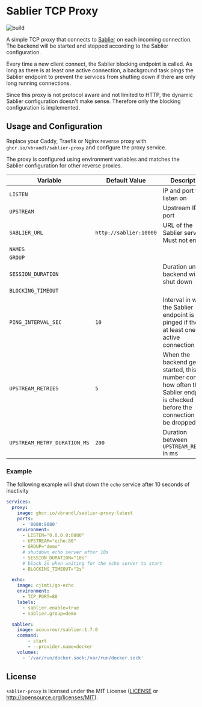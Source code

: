 # Sablier TCP Proxy

![build](https://github.com/vbrandl/sablier-proxy/actions/workflows/rust.yml/badge.svg)

A simple TCP proxy that connects to [Sablier](https://github.com/acouvreur/sablier) on each incoming connection.
The backend will be started and stopped according to the Sablier configuration.

Every time a new client connect, the Sablier blocking endpoint is called.
As long as there is at least one active connection, a background task pings the Sablier endpoint to prevent the services from shutting down if there are only long running connections.

Since this proxy is not protocol aware and not limited to HTTP, the dynamic Sablier configuration doesn't make sense. Therefore only the blocking configuration is implemented.

## Usage and Configuration

Replace your Caddy, Traefik or Nginx reverse proxy with `ghcr.io/vbrandl/sablier-proxy` and configure the proxy service.

The proxy is configured using environment variables and matches the Sablier configuration for other reverse proxies.

| Variable | Default Value | Description
| --- | --- | --- |
| `LISTEN` | | IP and port to listen on |
| `UPSTREAM` | | Upstream IP and port |
| `SABLIER_URL` | `http://sablier:10000` | URL of the Sablier service. Must not end in `/` |
| `NAMES` | | |
| `GROUP` | | |
| `SESSION_DURATION` | | Duration until the backend will be shut down |
| `BLOCKING_TIMEOUT` | | |
| `PING_INTERVAL_SEC` | `10` | Interval in which the Sablier endpoint is pinged if there is at least one active connection |
| `UPSTREAM_RETRIES` | `5` | When the backend gets started, this number controls how often the Sablier endpoint is checked before the connection will be dropped |
| `UPSTREAM_RETRY_DURATION_MS` | `200` | Duration between `UPSTREAM_RETRIES` in ms |

### Example

The following example will shut down the `echo` service after 10 seconds of inactivity

```yaml
services:
  proxy:
    image: ghcr.io/vbrandl/sablier-proxy:latest
    ports:
      - '8080:8080'
    environment:
      - LISTEN="0.0.0.0:8080"
      - UPSTREAM="echo:80"
      - GROUP="demo"
      # shutdown echo server after 10s
      - SESSION_DURATION="10s"
      # block 2s when waiting for the echo server to start
      - BLOCKING_TIMEOUT="2s"

  echo:
    image: cjimti/go-echo
    environment:
      - TCP_PORT=80
    labels:
      - sablier.enable=true
      - sablier.group=demo

  sablier:
    image: acouvreur/sablier:1.7.0
    command:
        - start
        - --provider.name=docker
    volumes:
      - '/var/run/docker.sock:/var/run/docker.sock'
```

## License

`sablier-proxy` is licensed under the MIT License ([LICENSE](LICENSE) or http://opensource.org/licenses/MIT).
